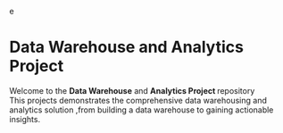 e<b><h1>Data Warehouse and Analytics Project</h1></b>
Welcome to the <b>Data Warehouse</b> and <b>Analytics Project </b>repository<br>
This projects demonstrates the comprehensive data warehousing and analytics solution ,from building a data warehouse to gaining actionable insights.
